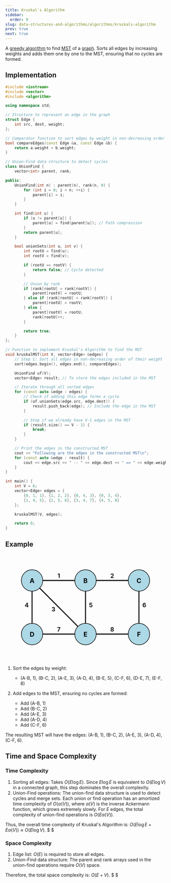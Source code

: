 ```yaml
---
title: Kruskal's Algorithm
sidebar:
  order: 9
slug: data-structures-and-algorithms/algorithms/kruskals-algorithm
prev: true
next: true
---
```


A [greedy algorithm](/data-structures-and-algorithms/algorithms/introduction#greedy-algorithm) to find [MST](/data-structures-and-algorithms/data-structures/minimum-spanning-tree/) of a [graph](/data-structures-and-algorithms/data-structures/graph/). Sorts all edges by increasing weights and adds them one by one to
the MST, ensuring that no cycles are formed.

## Implementation

```cpp
#include <iostream>
#include <vector>
#include <algorithm>

using namespace std;

// Structure to represent an edge in the graph
struct Edge {
    int src, dest, weight;
};

// Comparator function to sort edges by weight in non-decreasing order
bool compareEdges(const Edge &a, const Edge &b) {
    return a.weight < b.weight;
}

// Union-Find data structure to detect cycles
class UnionFind {
    vector<int> parent, rank;

public:
    UnionFind(int n) : parent(n), rank(n, 0) {
        for (int i = 0; i < n; ++i) {
            parent[i] = i;
        }
    }

    int find(int u) {
        if (u != parent[u]) {
            parent[u] = find(parent[u]); // Path compression
        }
        return parent[u];
    }

    bool unionSets(int u, int v) {
        int rootU = find(u);
        int rootV = find(v);

        if (rootU == rootV) {
            return false; // Cycle detected
        }

        // Union by rank
        if (rank[rootU] > rank[rootV]) {
            parent[rootV] = rootU;
        } else if (rank[rootU] < rank[rootV]) {
            parent[rootU] = rootV;
        } else {
            parent[rootV] = rootU;
            rank[rootU]++;
        }

        return true;
    }
};

// Function to implement Kruskal's Algorithm to find the MST
void kruskalMST(int V, vector<Edge> &edges) {
    // Step 1: Sort all edges in non-decreasing order of their weight
    sort(edges.begin(), edges.end(), compareEdges);

    UnionFind uf(V);
    vector<Edge> result; // To store the edges included in the MST

    // Iterate through all sorted edges
    for (const auto &edge : edges) {
        // Check if adding this edge forms a cycle
        if (uf.unionSets(edge.src, edge.dest)) {
            result.push_back(edge); // Include the edge in the MST
        }

        // Stop if we already have V-1 edges in the MST
        if (result.size() == V - 1) {
            break;
        }
    }

    // Print the edges in the constructed MST
    cout << "Following are the edges in the constructed MST\n";
    for (const auto &edge : result) {
        cout << edge.src << " -- " << edge.dest << " == " << edge.weight << "\n";
    }
}

int main() {
    int V = 6;
    vector<Edge> edges = {
        {0, 1, 1}, {1, 2, 2}, {0, 4, 3}, {0, 3, 4},
        {1, 4, 5}, {2, 5, 6}, {3, 4, 7}, {4, 5, 8}
    };

    kruskalMST(V, edges);

    return 0;
}
```

## Example

<svg xmlns="http://www.w3.org/2000/svg" viewBox="0 0 300 200" width="600" height="400" class="mx-auto">
  <style>
    .vertex {
      fill: lightblue;
      stroke: black;
      stroke-width: 1px;
    }
    .edge {
      stroke: currentColor;
      stroke-width: 2px;
    }
    .label {
      font-size: 12px;
      font-weight: bold;
    }
    .weight {
      font-size: .7rem;
      fill: currentColor;
      font-weight: bold;
    }
  </style>

  <!-- Edges -->
  <line x1="50" y1="50" x2="150" y2="50" class="edge" />
  <text x="100" y="45" class="weight" text-anchor="middle">1</text>

  <line x1="150" y1="50" x2="250" y2="50" class="edge" />
  <text x="200" y="45" class="weight" text-anchor="middle">2</text>

  <line x1="50" y1="50" x2="50" y2="150" class="edge" />
  <text x="40" y="100" class="weight" text-anchor="middle">4</text>

  <line x1="50" y1="50" x2="150" y2="150" class="edge" />
  <text x="90" y="108" class="weight" text-anchor="middle">3</text>

  <line x1="150" y1="50" x2="150" y2="150" class="edge" />
  <text x="160" y="100" class="weight" text-anchor="middle">5</text>

  <line x1="250" y1="50" x2="250" y2="150" class="edge" />
  <text x="260" y="100" class="weight" text-anchor="middle">6</text>

  <line x1="50" y1="150" x2="150" y2="150" class="edge" />
  <text x="100" y="145" class="weight" text-anchor="middle">7</text>

  <line x1="150" y1="150" x2="250" y2="150" class="edge" />
  <text x="200" y="145" class="weight" text-anchor="middle">8</text>

  <!-- Vertices -->
  <circle cx="50" cy="50" r="20" class="vertex" />
  <text x="50" y="55" class="label" text-anchor="middle">A</text>

  <circle cx="150" cy="50" r="20" class="vertex" />
  <text x="150" y="55" class="label" text-anchor="middle">B</text>

  <circle cx="250" cy="50" r="20" class="vertex" />
  <text x="250" y="55" class="label" text-anchor="middle">C</text>

  <circle cx="50" cy="150" r="20" class="vertex" />
  <text x="50" y="155" class="label" text-anchor="middle">D</text>

  <circle cx="150" cy="150" r="20" class="vertex" />
  <text x="150" y="155" class="label" text-anchor="middle">E</text>

  <circle cx="250" cy="150" r="20" class="vertex" />
  <text x="250" y="155" class="label" text-anchor="middle">F</text>
</svg>

1. Sort the edges by weight:

   - (A-B, 1), (B-C, 2), (A-E, 3), (A-D, 4), (B-E, 5), (C-F, 6), (D-E, 7),
     (E-F, 8)

2. Add edges to the MST, ensuring no cycles are formed:
   - Add (A-B, 1)
   - Add (B-C, 2)
   - Add (A-E, 3)
   - Add (A-D, 4)
   - Add (C-F, 6)

The resulting MST will have the edges: (A-B, 1), (B-C, 2), (A-E, 3), (A-D, 4),
(C-F, 6).

## Time and Space Complexity

### Time Complexity

1. Sorting all edges: Takes $O(E \log E)$. Since $E \log E$ is equivalent to $O(E \log V)$ in a connected graph, this step dominates the overall complexity.
2. Union-Find operations: The union-find data structure is used to detect cycles and merge sets. Each union or find operation has an amortized time complexity of $O(\alpha(V))$, where $\alpha(V)$ is the inverse Ackermann function, which grows extremely slowly. For $E$ edges, the total complexity of union-find operations is $O(E \alpha(V))$.

Thus, the overall time complexity of Kruskal's Algorithm is: $O(E \log E + E \alpha(V)) \approx O(E \log V)$. $ $

### Space Complexity

1. Edge list: $O(E)$ is required to store all edges.
2. Union-Find data structure: The parent and rank arrays used in the union-find operations require $O(V)$ space.

Therefore, the total space complexity is: $O(E + V)$. $ $

